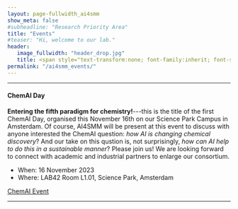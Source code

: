 ```yaml
---
layout: page-fullwidth_ai4smm 
show_meta: false
#subheadline: "Research Priority Area"
title: "Events"
#teaser: "Hi, welcome to our lab."
header:
   image_fullwidth: "header_drop.jpg"
   title: <span style="text-transform:none; font-family:inherit; font-size:1.2em;">AI4SMM Events</span> <br>  <span style="text-transform:none; font-family:FontAwesome,Gill Sans; font-size:0.5em;">Artificial Intelligence for Sustainable Molecules and Materials</span>
permalink: "/ai4smm_events/"
---
```


---
#### ChemAI Day

__Entering the fifth paradigm for chemistry!__---this is the title of
the first ChemAI Day, organised this November 16th on our Science Park
Campus in Amsterdam. Of course, AI4SMM will be present at this event
to discuss with anyone interested the ChemAI question: _how AI is
changing chemical discovery_? And our take on this qustion is, not
surprisingly, _how can AI help to do this in a sustainable manner_?
Please join us! We are looking forward to connect with academic and
industrial partners to enlarge our consortium.

* When: 16 November 2023
* Where: LAB42 Room L1.01, Science Park, Amsterdam

<a class="radius button small"
href="https://www.acnetwork.nl/chemai">ChemAI Event</a>


---



